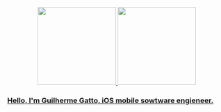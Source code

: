 <div align="center">
  <a href="https://github.com/GuilhermeGatto">
  <img height="180em" src="https://github-readme-stats.vercel.app/api?username=GuilhermeGatto&show_icons=true&theme=dark&include_all_commits=true&count_private=true&hide_rank=fasle"/>
  <img height="180em" src="https://github-readme-stats.vercel.app/api/top-langs/?username=GuilhermeGatto&layout=compact&langs_count=7&theme=dark"/>
</div>

### Hello, I'm Guilherme Gatto, iOS mobile sowtware engieneer.


